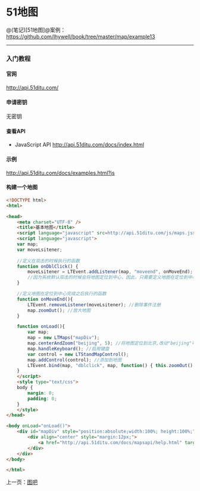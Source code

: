 51地图
====================

@(笔记)[51地图]@案例：https://github.com/lhywell/book/tree/master/map/example13

-------------------

### 入门教程

#### 官网
http://api.51ditu.com/

#### 申请密钥
无密钥

#### 查看API
- JavaScript API
http://api.51ditu.com/docs/index.html


#### 示例
http://api.51ditu.com/docs/examples.html?js

#### 构建一个地图

```html
<!DOCTYPE html>
<html>

<head>
    <meta charset="UTF-8" />
    <title>基本地图</title>
    <script language="javascript" src=http://api.51ditu.com/js/maps.js></script>
    <script language="javascript">
    var map;
    var moveLsitener;
    
    //定义在双击的时候执行的函数 
    function onDblClick() {
        moveLsitener = LTEvent.addListener(map, "moveend", onMoveEnd);
        //因为系统默认双击的时候会将地图定位到中心，因此，只需要定义地图在定位到中心完成之后放大地图即可 
    }

    //定义地图在定位到中心完成之后执行的函数 
    function onMoveEnd(){
        LTEvent.removeListener(moveLsitener); //删除事件注册 
        map.zoomOut(); //放大地图 
    }

    function onLoad(){
        var map;
        map = new LTMaps("mapDiv");
        map.centerAndZoom("beijing", 5); //将地图定位到北京,改动"beijing"可以将地图定位到其他城市 
        map.handleKeyboard(); //启用键盘 
        var control = new LTStandMapControl();
        map.addControl(control); //添加到地图 
        LTEvent.bind(map, "dblclick", map, function() { this.zoomOut() }); //绑定事件，在双击的时候先执行放大操作 
    }
    </script>
    <style type="text/css">
    body {
        margin: 0;
        padding: 0;
    }
    </style>
</head>

<body onLoad="onLoad()">
    <div id="mapDiv" style="position:absolute;width:100%; height:100%;">
        <div align="center" style="margin:12px;">
            <a href="http://api.51ditu.com/docs/mapsapi/help.html" target="_blank" style="color:#D01E14;font-weight:bolder;font-size:12px;">看不到地图请点这里</a>
        </div>
    </div>
</body>

</html>
```

上一页：[图吧](https://github.com/lhywell/book/blob/master/map/1.9README.md)